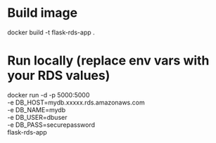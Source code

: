 # Build image
docker build -t flask-rds-app .

# Run locally (replace env vars with your RDS values)
docker run -d -p 5000:5000 \
  -e DB_HOST=mydb.xxxxx.rds.amazonaws.com \
  -e DB_NAME=mydb \
  -e DB_USER=dbuser \
  -e DB_PASS=securepassword \
  flask-rds-app
